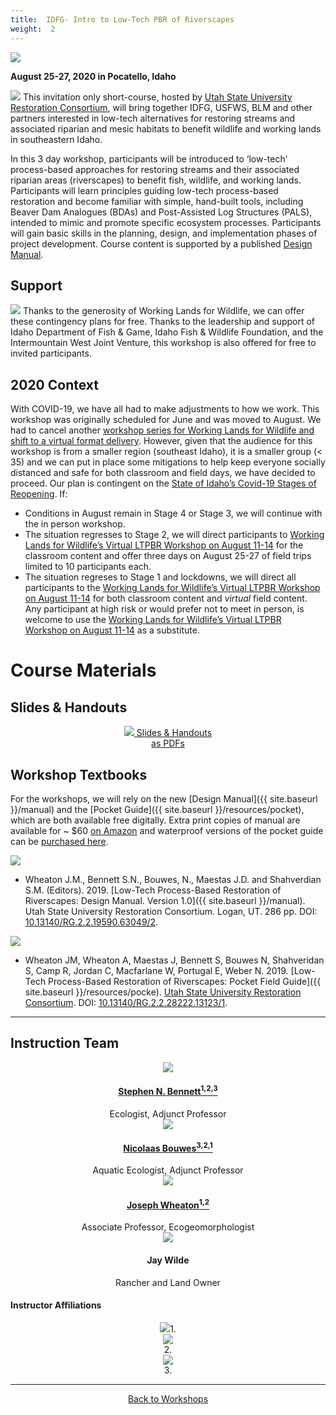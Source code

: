 ```yaml
---
title:  IDFG- Intro to Low-Tech PBR of Riverscapes 
weight:  2
---
```

<img src="{{ site.baseurl }}/assets/images/workshops/2020/IDFG_Pocatallo_header_600.png">

**August 25-27, 2020 in Pocatello, Idaho**


<a href="https://s3-us-west-2.amazonaws.com/etalweb.joewheaton.org/RestorationConsortium/Workshops/2020/IDFG/IDFG_LTPBR_Workshop-2020_Flyer.pdf"><img class="float-right" src="{{ site.baseurl }}/assets/images/workshops/2020/ID_2020_Flyer.png"></a> This invitation only short-course, hosted by [Utah State University Restoration Consortium](http://restoration.usu.edu), will bring together IDFG, USFWS, BLM and other partners interested in low-tech alternatives for restoring streams and associated riparian and mesic habitats to benefit wildlife and working lands in southeastern Idaho. 

In this 3 day workshop, participants will be introduced to ‘low-tech’ process-based approaches for restoring streams and their associated riparian areas (riverscapes) to benefit fish, wildlife, and working lands. Participants will learn principles guiding low-tech process-based restoration and become familiar with simple, hand-built tools, including Beaver Dam Analogues (BDAs) and Post-Assisted Log Structures (PALS), intended to mimic and promote specific ecosystem processes. Participants will gain basic skills in the planning, design, and implementation phases of project development. Course content is supported by a published [Design Manual](http://lowtechpbr.restoration.usu.edu/).

## Support


<a href="https://www.nrcs.usda.gov/wps/portal/nrcs/detail/national/plantsanimals/fishwildlife/?cid=stelprdb1046975"><img class="float-right" src="{{ site.baseurl }}/assets/images/workshops/2020/IDFG_WorkshopAcknowledgements.png"></a> Thanks to the generosity of Working Lands for Wildlife, we can offer these contingency plans for free. Thanks to the leadership and support of Idaho Department of Fish & Game, Idaho Fish & Wildlife Foundation, and the Intermountain West Joint Venture, this workshop is also offered for free to invited participants. 



## 2020 Context

With COVID-19, we have all had to make adjustments to how we work. This workshop was originally scheduled for June and was moved to August. We had to cancel another [workshop series for Working Lands for Wildlife and shift to a virtual format delivery](http://lowtechpbr.restoration.usu.edu/workshops/2020/SGI/). However, given that the audience for this workshop is from a smaller region (southeast Idaho), it is a smaller group (< 35) and we can put in place some mitigations to help keep everyone socially distanced and safe for both classroom and field days, we have decided to proceed. Our plan is contingent on the [State of Idaho’s Covid-19 Stages of Reopening](https://rebound.idaho.gov/stages-of-reopening/). If:
- Conditions in August remain in Stage 4 or Stage 3, we will continue with the in person workshop. 
- The situation regresses to Stage 2, we will direct participants to [Working Lands for Wildlife’s Virtual LTPBR Workshop on August 11-14](http://lowtechpbr.restoration.usu.edu/workshops/2020/SGI/) for the classroom content and offer three days on August 25-27 of field trips limited to 10 participants each. 
- The situation regreses to Stage 1 and lockdowns, we will direct all participants to the [Working Lands for Wildlife’s Virtual LTPBR Workshop on August 11-14](http://lowtechpbr.restoration.usu.edu/workshops/2020/SGI/) for both classroom content and *virtual* field content. Any participant at high risk or would prefer not to meet in person, is welcome to use the [Working Lands for Wildlife’s Virtual LTPBR Workshop on August 11-14](http://lowtechpbr.restoration.usu.edu/workshops/2020/SGI/) as a substitute. 





# Course Materials

## Slides & Handouts

<div align="center">


<a class="hollow button" href="{{ site.baseurl }}/workshops/Materials/Intro/materials.html"><img src="{{ site.baseurl }}/assets/images/diagrams/presentation.png"> Slides & Handouts<br>as PDFs <i class="fa fa-file-pdf-o" aria-hidden="true"></i></a>

</div>

## Workshop Textbooks
For the workshops, we will rely on the new [Design Manual]({{ site.baseurl }}/manual) and the [Pocket Guide]({{ site.baseurl }}/resources/pocket), which are both available free digitally.   Extra print copies of manual are available for ~ $60 [on Amazon](https://www.amazon.com/Low-Tech-Process-Based-Restoration-Riverscapes-Design/dp/1543972993/ref=sr_1_1?keywords=low+tech+process-based+restoration&qid=1558989073&s=gateway&sr=8-1) and waterproof versions of the pocket guide can be [purchased here](http://www.anabranchsolutions.com/store/p7/pocketguide.html). 


<a href="{{ site.baseurl }}/manual"><img class="float-right" src="{{ site.baseurl }}/assets/images/covers/Manual_Tilted_150.png"></a>

- <a href="http://dx.doi.org/10.13140/RG.2.2.19590.63049/2"><i class="fa fa-file-pdf-o" aria-hidden="true"></i></a> Wheaton J.M., Bennett S.N., Bouwes, N., Maestas J.D. and Shahverdian S.M. (Editors). 2019. [Low-Tech Process-Based Restoration of Riverscapes: Design Manual. Version 1.0]({{ site.baseurl }}/manual). Utah State University Restoration Consortium. Logan, UT. 286 pp. DOI: [10.13140/RG.2.2.19590.63049/2](http://dx.doi.org/10.13140/RG.2.2.19590.63049/2).

<a href="{{ site.baseurl }}/resources/pocket"><img class="float-right" src="{{ site.baseurl }}/assets/images/covers/pocket_guide_cover_150w.png"></a>

- <a href="http://dx.doi.org/10.13140/RG.2.2.28222.13123/1"><i class="fa fa-file-pdf-o" aria-hidden="true"></i></a> Wheaton JM, Wheaton A, Maestas J, Bennett S, Bouwes N, Shahveridan S, Camp R, Jordan C, Macfarlane W, Portugal E, Weber N. 2019. [Low-Tech Process-Based Restoration of Riverscapes: Pocket Field Guide]({{ site.baseurl }}/resources/pocke). [Utah State University Restoration Consortium](http://restoration.usu.edu). DOI: [10.13140/RG.2.2.28222.13123/1](http://dx.doi.org/10.13140/RG.2.2.28222.13123/1).



-----

## Instruction Team

<div class="row small-up-2 medium-up-2 large-up-4" align="center">
  <div class="column column-block">
    <a href="https://www.researchgate.net/profile/Stephen_Bennett8"><img src="{{ site.baseurl }}/assets/images/people/bennett-round_orig.png"></a>
    <h4><a href="https://www.researchgate.net/profile/Stephen_Bennett8">Stephen N. Bennett<sup>1,2,3</sup></a></h4>
    Ecologist, Adjunct Professor
  </div>
  <div class="column column-block">
    <a href="https://www.researchgate.net/profile/Nick_Bouwes"><img src="{{ site.baseurl }}/assets/images/people/bouwes-round_1_orig.png"></a>
    <h4><a href="https://www.researchgate.net/profile/Nick_Bouwes">Nicolaas Bouwes<sup>3,2,1</sup></a></h4>
   Aquatic  Ecologist, Adjunct Professor
  </div>


  <div class="column column-block">
    <a href="https://www.researchgate.net/profile/Joseph_Wheaton"><img src="{{ site.baseurl }}/assets/images/people/Wheaton_round.png"></a>
    <h4><a href="https://www.researchgate.net/profile/Joseph_Wheaton">Joseph Wheaton<sup>1,2</sup></a></h4>
    Associate Professor, Ecogeomorphologist
  </div>

  <div class="column column-block">
    <img src="{{ site.baseurl }}/assets/images/people/Wilde_round.png">
    <h4>Jay Wilde</h4>
    Rancher and Land Owner
  </div>  
 </div> 


#### Instructor Affiliations

<div class="row small-up-2 medium-up-2 large-up-5" align="center">

  <div class="column column-block">
    <a href="https://qcnr.usu.edu/wats/index"><img src="{{ site.baseurl }}/assets/images/sponsors/USU.png"></a>1. 
  </div>

  <div class="column column-block">
	<a href="http://www.anabranchsolutions.com"><img src="{{ site.baseurl }}/assets/images/sponsors/anabranchsolutionslogo-square-450_10.png"></a><br>2. 
  </div>

<div class="column column-block">
    <a href="https://www.eco-logical-research.com/"><img src="{{ site.baseurl }}/assets/images/sponsors/ELR.png"></a><br>3.
  </div>





</div>



-----


<div align="center">
        <a class="hollow button" href="{{ site.baseurl }}/workshops/"><i class="fa fa-graduation-cap"></i>  Back to Workshops </a>  
</div>

